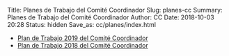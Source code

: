 Title: Planes de Trabajo del Comité Coordinador
Slug: planes-cc
Summary: Planes de Trabajo del Comité Coordinador
Author: CC
Date: 2018-10-03 20:28
Status: hidden
Save_as: cc/planes/index.html


* [Plan de Trabajo 2019 del Comité Coordinador](plan-de-trabajo-cc-2019/)
* [Plan de Trabajo 2018 del Comité Coordinador](plan-de-trabajo-cc-2018/)
